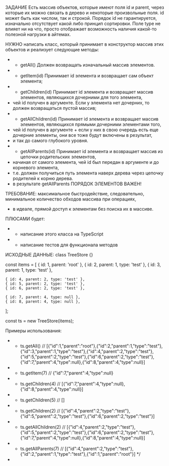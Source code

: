 ЗАДАНИЕ
Есть массив объектов, которые имеют поля id и parent, через которые их можно связать в дерево и некоторые произвольные поля. id может быть как числом, так и строкой. Порядок id не гарантируется, изначально отсутствует какой либо принцип сортировки. Поле type не влияет ни на что, просто отображает возможность наличия какой-то полезной нагрузки в айтемах.


НУЖНО написать класс, который принимает в конструктор массив этих объектов и реализует следующие методы:
*  - getAll() Должен возвращать изначальный массив элементов.
*  - getItem(id) Принимает id элемента и возвращает сам объект элемента;
*  - getChildren(id) Принимает id элемента и возвращает массив элементов, являющихся дочерними для того элемента,
* чей id получен в аргументе. Если у элемента нет дочерних, то должен возвращаться пустой массив;
*  - getAllChildren(id) Принимает id элемента и возвращает массив элементов, являющихся прямыми дочерними элементами того,
* чей id получен в аргументе + если у них в свою очередь есть еще дочерние элементы, они все тоже будут включены в результат,
* и так до самого глубокого уровня.
*  - getAllParents(id) Принимает id элемента и возвращает массив из цепочки родительских элементов,
* начиная от самого элемента, чей id был передан в аргументе и до корневого элемента,
* т.е. должен получиться путь элемента наверх дерева через цепочку родителей к корню дерева.
* в результате getAllParents ПОРЯДОК ЭЛЕМЕНТОВ ВАЖЕН!

ТРЕБОВАНИЕ: максимальное быстродействие, следовательно, минимальное количество обходов массива при операциях,
* в идеале, прямой доступ к элементам без поиска их в массиве.

ПЛЮСАМИ будет:
*  - написание этого класса на TypeScript
*  - написание тестов для функционала методов

ИСХОДНЫЕ ДАННЫЕ:
class TreeStore {}

const items = [
{ id: 1, parent: 'root' },
{ id: 2, parent: 1, type: 'test' },
{ id: 3, parent: 1, type: 'test' },

    { id: 4, parent: 2, type: 'test' },
    { id: 5, parent: 2, type: 'test' },
    { id: 6, parent: 2, type: 'test' },

    { id: 7, parent: 4, type: null },
    { id: 8, parent: 4, type: null },
];

const ts = new TreeStore(items);


Примеры использования:
*  - ts.getAll() // [{"id":1,"parent":"root"},{"id":2,"parent":1,"type":"test"},{"id":3,"parent":1,"type":"test"},{"id":4,"parent":2,"type":"test"},{"id":5,"parent":2,"type":"test"},{"id":6,"parent":2,"type":"test"},{"id":7,"parent":4,"type":null},{"id":8,"parent":4,"type":null}]
*  - ts.getItem(7) // {"id":7,"parent":4,"type":null}
*  - ts.getChildren(4) // [{"id":7,"parent":4,"type":null},{"id":8,"parent":4,"type":null}]
*  - ts.getChildren(5) // []
*  - ts.getChildren(2) // [{"id":4,"parent":2,"type":"test"},{"id":5,"parent":2,"type":"test"},{"id":6,"parent":2,"type":"test"}]
*  - ts.getAllChildren(2) // [{"id":4,"parent":2,"type":"test"},{"id":5,"parent":2,"type":"test"},{"id":6,"parent":2,"type":"test"},{"id":7,"parent":4,"type":null},{"id":8,"parent":4,"type":null}]
*  - ts.getAllParents(7) // [{"id":4,"parent":2,"type":"test"},{"id":2,"parent":1,"type":"test"},{"id":1,"parent":"root"}]
     */
*
